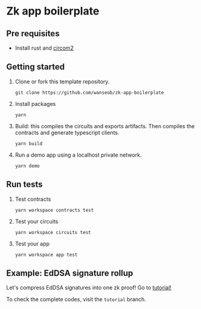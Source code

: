 # Zk app boilerplate

## Pre requisites

* Install rust and [circom2](https://docs.circom.io/getting-started/installation/)

## Getting started

1. Clone or fork this template repository.
    ```shell
    git clone https://github.com/wanseob/zk-app-boilerplate
    ```
2. Install packages
    ```shell
    yarn
    ```
3. Build: this compiles the circuits and exports artifacts. Then compiles the contracts and generate typescript clients.
    ```shell
    yarn build
    ```
4. Run a demo app using a localhost private network.
    ```shell
    yarn demo
    ```

## Run tests
1. Test contracts
    ```shell
    yarn workspace contracts test
    ```

2. Test your circuits
    ```shell
    yarn workspace circuits test
    ```

3. Test your app
    ```shell
    yarn workspace app test
    ```


## Example: EdDSA signature rollup

Let's compress EdDSA signatures into one zk proof! Go to [tutorial!](./TUTORIAL.md)

To check the complete codes, visit the `tutorial` branch.